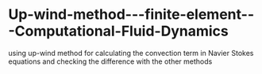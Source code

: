 # Up-wind-method---finite-element---Computational-Fluid-Dynamics
using up-wind method for calculating the convection term in Navier Stokes equations and checking the difference with the other methods
